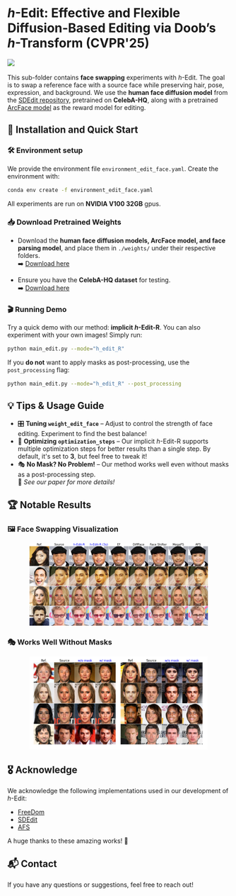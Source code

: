 # *h*-Edit: Effective and Flexible Diffusion-Based Editing via Doob’s *h*-Transform (CVPR'25)

<a href="https://arxiv.org/pdf/2503.02187"><img src="https://img.shields.io/badge/https%3A%2F%2Farxiv.org%2Fabs%2F2503.02187-arxiv-brightred"></a>

This sub-folder contains **face swapping** experiments with *h*-Edit. The goal is to swap a reference face with a source face while preserving hair, pose, expression, and background. We use the **human face diffusion model** from the [SDEdit repository](https://github.com/ermongroup/SDEdit), pretrained on **CelebA-HQ**, along with a pretrained [ArcFace model](https://arxiv.org/abs/1801.07698) as the reward model for editing.

## 🚀 Installation and Quick Start

### 🛠️ Environment setup

We provide the environment file `environment_edit_face.yaml`. Create the environment with:  

```bash
conda env create -f environment_edit_face.yaml
```

All experiments are run on **NVIDIA V100 32GB** gpus.

### 📥 Download Pretrained Weights

- Download the **human face diffusion models, ArcFace model, and face parsing model**, and place them in `./weights/` under their respective folders.  
  ➡️ [Download here](https://drive.google.com/drive/folders/1gIcKaTZiYRg2gSmjkjunT4DsTpHvAiYn?usp=sharing)  

- Ensure you have the **CelebA-HQ dataset** for testing.  
  ➡️ [Download here](https://github.com/switchablenorms/CelebAMask-HQ)  

### 🎬 Running Demo

Try a quick demo with our method: **implicit *h*-Edit-R**. You can also experiment with your own images! Simply run: 

```bash
python main_edit.py --mode="h_edit_R"
```

If you **do not** want to apply masks as post-processing, use the `post_processing` flag:

```bash
python main_edit.py --mode="h_edit_R" --post_processing
```

## 💡 Tips & Usage Guide  

- 🎛️ **Tuning `weight_edit_face`** – Adjust to control the strength of face editing. Experiment to find the best balance!  
- 🔄 **Optimizing `optimization_steps`** – Our implicit *h*-Edit-R supports multiple optimization steps for better results than a single step. By default, it's set to **3**, but feel free to tweak it!  
- 🎭 **No Mask? No Problem!** – Our method works well even without masks as a post-processing step.  
  📖 *See our paper for more details!*  

## 🏆 Notable Results  

### 🖼️ Face Swapping Visualization  

<p align="center">
  <img src="../assets/comparison_face_swapping.png" alt="Face Swapping Comparison" width="80%">
</p>

### 🎭 Works Well Without Masks  
<p align="center">
  <img src="assets/mask_vs_no_mask.png" alt="Works Well Without Masks" width="80%">
</p>

## 🎖️ Acknowledge

We acknowledge the following implementations used in our development of *h*-Edit:  

- [FreeDom](https://github.com/vvictoryuki/FreeDoM)  
- [SDEdit](https://github.com/ermongroup/SDEdit)  
- [AFS](https://github.com/vutru00/AFS)  

A huge thanks to these amazing works! 🙌 

## 📬 Contact

If you have any questions or suggestions, feel free to reach out!




